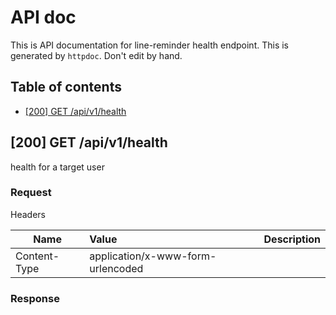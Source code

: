 # API doc

This is API documentation for line-reminder health endpoint. This is generated by `httpdoc`. Don't edit by hand.

## Table of contents

- [[200] GET /api/v1/health](#200-get-apiv1health)


## [200] GET /api/v1/health

health for a target user

### Request



Headers

| Name  | Value  | Description |
| ----- | :----- | :--------- |
| Content-Type | application/x-www-form-urlencoded |  |







### Response







